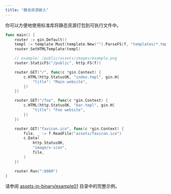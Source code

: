```yaml
---
title: "静态资源嵌入"
---
```


你可以方便地使用标准库将静态资源打包到可执行文件中。

```go
func main() {
	router := gin.Default()
	templ := template.Must(template.New("").ParseFS(f, "templates/*.tmpl", "templates/foo/*.tmpl"))
	router.SetHTMLTemplate(templ)

	// example: /public/assets/images/example.png
	router.StaticFS("/public", http.FS(f))

	router.GET("/", func(c *gin.Context) {
		c.HTML(http.StatusOK, "index.tmpl", gin.H{
			"title": "Main website",
		})
	})

	router.GET("/foo", func(c *gin.Context) {
		c.HTML(http.StatusOK, "bar.tmpl", gin.H{
			"title": "Foo website",
		})
	})

	router.GET("favicon.ico", func(c *gin.Context) {
		file, _ := f.ReadFile("assets/favicon.ico")
		c.Data(
			http.StatusOK,
			"image/x-icon",
			file,
		)
	})

	router.Run(":8080")
}
```

请参阅 [assets-in-binary/example01](https://github.com/gin-gonic/examples/blob/master/assets-in-binary/main.go) 目录中的完整示例。

